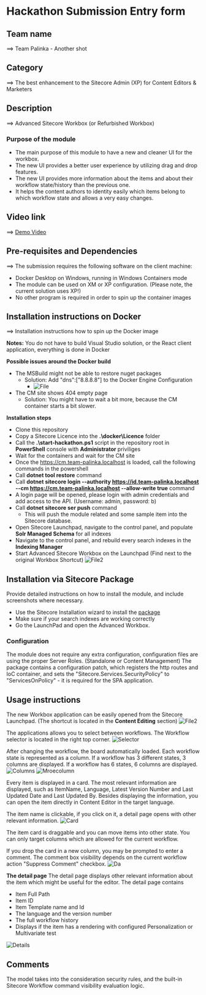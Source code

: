 # Hackathon Submission Entry form

## Team name
⟹ Team Palinka - Another shot

## Category
⟹ The best enhancement to the Sitecore Admin (XP) for Content Editors & Marketers

## Description
⟹ Advanced Sitecore Workbox (or Refurbished Workbox)

### Purpose of the module

- The main purpose of this module to have a new and cleaner UI for the workbox.
- The new UI provides a better user experience by utilizing drag and drop features.
- The new UI provides more information about the items and about their workflow state/history than the previous one.
- It helps the content authors to identity easily which items belong to which workflow state and allows a very easy changes.

## Video link

⟹ [Demo Video](https://www.youtube.com/watch?v=YPDpw12GXhk&ab_channel=Mih%C3%A1ly%C3%81rvai)

## Pre-requisites and Dependencies

⟹ The submission requires the following software on the client machine:

- Docker Desktop on Windows, running in Windows Containers mode
- The module can be used on XM or XP configuration. (Please note, the current solution uses XP!)
- No other program is required in order to spin up the container images

## Installation instructions on Docker
⟹ Installation instructions how to spin up the Docker image  

**Notes:** You do not have to build Visual Studio solution, or the React client application, everything is done in Docker

**Possible issues around the Docker build**
- The MSBuild might not be able to restore nuget packages
  - Solution: Add "dns":["8.8.8.8"] to the Docker Engine Configuration
    - ![File](documentation/screenshots/file.png)
- The CM site shows 404 empty page
  - Solution: You might have to wait a bit more, because the CM container starts a bit slower.

**Installation steps**

- Clone this repository
- Copy a Sitecore Licence into the **.\docker\Licence** folder
- Call the **.\start-hackathon.ps1** script in the repository root in **PowerShell** console with **Administrator** priviliges
- Wait for the containers and wait for the CM site
- Once the https://cm.team-palinka.localhost is loaded, call the following commands in the powershell
- Call **dotnet tool restore** command
- Call **dotnet sitecore login --authority https://id.team-palinka.localhost --cm https://cm.team-palinka.localhost --allow-write true**  command
- A login page will be opened, please login with admin credentials and add access to the API. (Username: admin, password: b)
- Call **dotnet sitecore ser push** command
  - This will push the module related and some sample item into the Sitecore database.
- Open Sitecore Launchpad, navigate to the control panel, and populate **Solr Managed Schema** for all indexes
- Navigate to the control panel, and rebuild every search indexes in the **Indexing Manager**
- Start Advanced Sitecore Workbox on the Launchpad (Find next to the original Workbox Shortcut)
![File2](documentation/screenshots/file2.png)

## Installation via Sitecore Package
Provide detailed instructions on how to install the module, and include screenshots where necessary.

- Use the Sitecore Installation wizard to install the [package](sc.package/Advanced.Sitecore.Workbox-v1.0.zip)
- Make sure if your search indexes are working correctly
- Go the LaunchPad and open the Advanced Workbox.

### Configuration
The module does not require any extra configuration, configuration files are using the proper Server Roles. (Standalone or Content Management) The package contains a configuration patch, which registers the http routes and IoC container, and sets the "Sitecore.Services.SecurityPolicy" to "ServicesOnPolicy" - it is required for the SPA application.

## Usage instructions

The new Workbox application can be easily opened from the Sitecore Launchpad. (The shortcut is located in the **Content Editing** section)
![File2](documentation/screenshots/file2.png)

The applications allows you to select between workflows. The Workflow selector is located in the right top corner.
![Selector](documentation/screenshots/selector.png)

After changing the workflow, the board automatically loaded. Each workflow state is represented as a column. 
If a workflow has 3 different states, 3 columns are displayed. If a workflow has 6 states, 6 columns are displayed.
![Columns](documentation/screenshots/columns.png)
![Mroecolumn](documentation/screenshots/mroecolumn.png)

Every item is displayed in a card. The most relevant information are displayed, such as ItemName, Language, Latest Version Number and Last Updated Date and Last Updated By. 
Besides displaying the information, you can open the item directly in Content Editor in the target language.

The item name is clickable, if you click on it, a detail page opens with other relevant information.
![Card](documentation/screenshots/card.png)

The item card is draggable and you can move items into other state. You can only target columns which are allowed for the current workflow. 

If you drop the card in a new column, you may be prompted to enter a comment. The comment box visibility depends on the current workflow action "Suppress Comment" checkbox.
![Da](documentation/screenshots/da.png)

**The detail page**
The detail page displays other relevant information about the item which might be useful for the editor.
The detail page contains
- Item Full Path
- Item ID
- Item Template name and Id
- The language and the version number
- The full workflow history
- Displays if the item has a rendering with configured Personalization or Multivariate test
  
![Details](documentation/screenshots/details.png)

## Comments
The model takes into the consideration security rules, and the built-in Sitecore Workflow command visibility evaluation logic.

